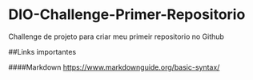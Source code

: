 # DIO-Challenge-Primer-Repositorio
Challenge de projeto para criar meu primeir repositorio no Github

##Links importantes

####Markdown
https://www.markdownguide.org/basic-syntax/
